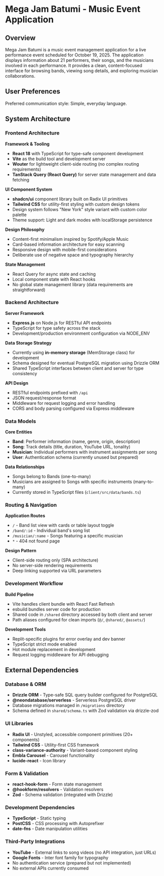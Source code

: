 # Mega Jam Batumi - Music Event Application

## Overview

Mega Jam Batumi is a music event management application for a live performance event scheduled for October 19, 2025. The application displays information about 21 performers, their songs, and the musicians involved in each performance. It provides a clean, content-focused interface for browsing bands, viewing song details, and exploring musician collaborations.

## User Preferences

Preferred communication style: Simple, everyday language.

## System Architecture

### Frontend Architecture

**Framework & Tooling**
- **React 18** with TypeScript for type-safe component development
- **Vite** as the build tool and development server
- **Wouter** for lightweight client-side routing (no complex routing requirements)
- **TanStack Query (React Query)** for server state management and data fetching

**UI Component System**
- **shadcn/ui** component library built on Radix UI primitives
- **Tailwind CSS** for utility-first styling with custom design tokens
- Design system follows "New York" style variant with custom color palette
- Theme support: Light and dark modes with localStorage persistence

**Design Philosophy**
- Content-first minimalism inspired by Spotify/Apple Music
- Card-based information architecture for easy scanning
- Responsive design with mobile-first considerations
- Deliberate use of negative space and typography hierarchy

**State Management**
- React Query for async state and caching
- Local component state with React hooks
- No global state management library (data requirements are straightforward)

### Backend Architecture

**Server Framework**
- **Express.js** on Node.js for RESTful API endpoints
- TypeScript for type safety across the stack
- Development/production environment configuration via NODE_ENV

**Data Storage Strategy**
- Currently using **in-memory storage** (MemStorage class) for development
- Schema designed for eventual PostgreSQL migration using Drizzle ORM
- Shared TypeScript interfaces between client and server for type consistency

**API Design**
- RESTful endpoints prefixed with `/api`
- JSON request/response format
- Middleware for request logging and error handling
- CORS and body parsing configured via Express middleware

### Data Models

**Core Entities**
- **Band**: Performer information (name, genre, origin, description)
- **Song**: Track details (title, duration, YouTube URL, tonality)
- **Musician**: Individual performers with instrument assignments per song
- **User**: Authentication schema (currently unused but prepared)

**Data Relationships**
- Songs belong to Bands (one-to-many)
- Musicians are assigned to Songs with specific instruments (many-to-many)
- Currently stored in TypeScript files (`client/src/data/bands.ts`)

### Routing & Navigation

**Application Routes**
- `/` - Band list view with cards or table layout toggle
- `/band/:id` - Individual band's song list
- `/musician/:name` - Songs featuring a specific musician
- `*` - 404 not found page

**Design Pattern**
- Client-side routing only (SPA architecture)
- No server-side rendering requirements
- Deep linking supported via URL parameters

### Development Workflow

**Build Pipeline**
- Vite handles client bundle with React Fast Refresh
- esbuild bundles server code for production
- Shared code in `/shared` directory accessed by both client and server
- Path aliases configured for clean imports (`@/`, `@shared/`, `@assets/`)

**Development Tools**
- Replit-specific plugins for error overlay and dev banner
- TypeScript strict mode enabled
- Hot module replacement in development
- Request logging middleware for API debugging

## External Dependencies

### Database & ORM
- **Drizzle ORM** - Type-safe SQL query builder configured for PostgreSQL
- **@neondatabase/serverless** - Serverless PostgreSQL driver
- Database migrations managed in `/migrations` directory
- Schema defined in `shared/schema.ts` with Zod validation via drizzle-zod

### UI Libraries
- **Radix UI** - Unstyled, accessible component primitives (20+ components)
- **Tailwind CSS** - Utility-first CSS framework
- **class-variance-authority** - Variant-based component styling
- **Embla Carousel** - Carousel functionality
- **lucide-react** - Icon library

### Form & Validation
- **react-hook-form** - Form state management
- **@hookform/resolvers** - Validation resolvers
- **Zod** - Schema validation (integrated with Drizzle)

### Development Dependencies
- **TypeScript** - Static typing
- **PostCSS** - CSS processing with Autoprefixer
- **date-fns** - Date manipulation utilities

### Third-Party Integrations
- **YouTube** - External links to song videos (no API integration, just URLs)
- **Google Fonts** - Inter font family for typography
- No authentication service (prepared but not implemented)
- No external APIs currently consumed